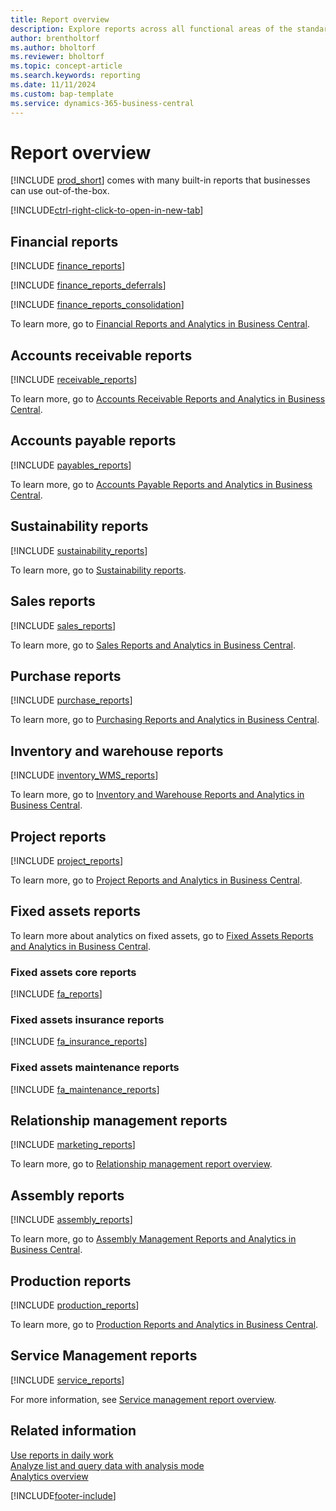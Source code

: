 ```yaml
---
title: Report overview
description: Explore reports across all functional areas of the standard version of Business Central.
author: brentholtorf
ms.author: bholtorf
ms.reviewer: bholtorf
ms.topic: concept-article
ms.search.keywords: reporting
ms.date: 11/11/2024
ms.custom: bap-template
ms.service: dynamics-365-business-central
---
```

# Report overview

[!INCLUDE [prod_short](includes/prod_short.md)] comes with many built-in reports that businesses can use out-of-the-box.  

[!INCLUDE[ctrl-right-click-to-open-in-new-tab](includes/ctrl-right-click-to-open-in-new-tab.md)]

## Financial reports

[!INCLUDE [finance_reports](includes/finance-reports-include.md)]


[!INCLUDE [finance_reports_deferrals](includes/finance-reports-deferrals-include.md)]


[!INCLUDE [finance_reports_consolidation](includes/finance-reports-consolidation-include.md)]


To learn more, go to [Financial Reports and Analytics in Business Central](finance-reports.md).

## Accounts receivable reports

[!INCLUDE [receivable_reports](includes/receivable-reports-include.md)]

To learn more, go to [Accounts Receivable Reports and Analytics in Business Central](receivables-reports.md).

## Accounts payable reports

[!INCLUDE [payables_reports](includes/payables-reports-include.md)]

To learn more, go to [Accounts Payable Reports and Analytics in Business Central](payables-reports.md).

## Sustainability reports

[!INCLUDE [sustainability_reports](includes/sustainability-reports-include.md)]

To learn more, go to [Sustainability reports](sustainability-reports.md).

## Sales reports

[!INCLUDE [sales_reports](includes/sales-reports-include.md)]

To learn more, go to [Sales Reports and Analytics in Business Central](sales-reports.md).

## Purchase reports

[!INCLUDE [purchase_reports](includes/purchase-reports-include.md)]

To learn more, go to [Purchasing Reports and Analytics in Business Central](purchase-reports.md).

## Inventory and warehouse reports

[!INCLUDE [inventory_WMS_reports](includes/inventory-WMS-reports-include.md)]

To learn more, go to [Inventory and Warehouse Reports and Analytics in Business Central](inventory-wms-reports.md).

## Project reports

[!INCLUDE [project_reports](includes/project-reports-include.md)]

To learn more, go to [Project Reports and Analytics in Business Central](project-reports.md).

## Fixed assets reports

To learn more about analytics on fixed assets, go to [Fixed Assets Reports and Analytics in Business Central](fa-reports.md).

### Fixed assets core reports

[!INCLUDE [fa_reports](includes/fa-reports-include.md)]

### Fixed assets insurance reports

[!INCLUDE [fa_insurance_reports](includes/fa-insurance-reports-include.md)]

### Fixed assets maintenance reports

[!INCLUDE [fa_maintenance_reports](includes/fa-maintenance-reports-include.md)]

## Relationship management reports

[!INCLUDE [marketing_reports](includes/marketing-reports-include.md)]

To learn more, go to [Relationship management report overview](marketing-reports.md).

## Assembly reports

[!INCLUDE [assembly_reports](includes/assembly-reports-include.md)]

To learn more, go to [Assembly Management Reports and Analytics in Business Central](assembly-reports.md).

## Production reports

[!INCLUDE [production_reports](includes/production-reports-include.md)]

To learn more, go to [Production Reports and Analytics in Business Central](production-reports.md).

## Service Management reports

[!INCLUDE [service_reports](includes/service-reports-include.md)]

For more information, see [Service management report overview](service-reports.md).


## Related information

[Use reports in daily work](reports-use-reports.md)  
[Analyze list and query data with analysis mode](analysis-mode.md)  
[Analytics overview](reports-bi-reporting.md)  

[!INCLUDE[footer-include](includes/footer-banner.md)]
